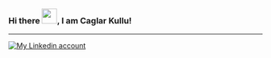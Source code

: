 
### Hi there <img src="https://raw.githubusercontent.com/MartinHeinz/MartinHeinz/master/wave.gif" width="30px">, I am Caglar Kullu!
---

[![My Linkedin account](https://img.shields.io/badge/LinkedIn-0077B5?style=for-the-badge&logo=linkedin&logoColor=white)](https://www.youtube.com/channel/UCl1IRCSmm74qhcFNPTHcbMg?sub_confirmation=1)
<!--
**CaglarKullu/CaglarKullu** is a ✨ _special_ ✨ repository because its `README.md` (this file) appears on your GitHub profile.

Here are some ideas to get you started:

- 🔭 I’m currently working on ...
- 🌱 I’m currently learning ...
- 👯 I’m looking to collaborate on ...
- 🤔 I’m looking for help with ...
- 💬 Ask me about ...
- 📫 How to reach me: ...
- 😄 Pronouns: ...
- ⚡ Fun fact: ...
-->
